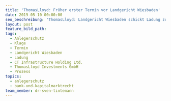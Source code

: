 ```yaml
---
title: 'ThomasLloyd: Früher erster Termin vor Landgericht Wiesbaden'
date: 2019-05-10 00:00:00
seo_beschreibung: 'ThomasLloyd: Landgericht Wiesbaden schickt Ladung zum frühen ersten Termin'
layout: post
feature_bild_path:
tags:
  - Anlegerschutz
  - Klage
  - Termin
  - Landgericht Wiesbaden
  - Ladung
  - CT Infrastructure Holding Ltd.
  - ThomasLloyd Investments GmbH
  - Prozess
topics:
  - anlegerschutz
  - bank-und-kapitalmarktrecht
team_member: dr-sven-tintemann
---
```


